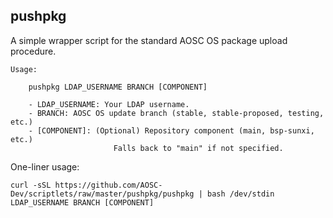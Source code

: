 pushpkg
-------

A simple wrapper script for the standard AOSC OS package upload procedure.

```
Usage:

	pushpkg LDAP_USERNAME BRANCH [COMPONENT]

	- LDAP_USERNAME: Your LDAP username.
	- BRANCH: AOSC OS update branch (stable, stable-proposed, testing, etc.)
	- [COMPONENT]: (Optional) Repository component (main, bsp-sunxi, etc.)
                       Falls back to "main" if not specified.

```

One-liner usage:

```shell
curl -sSL https://github.com/AOSC-Dev/scriptlets/raw/master/pushpkg/pushpkg | bash /dev/stdin LDAP_USERNAME BRANCH [COMPONENT]
```
